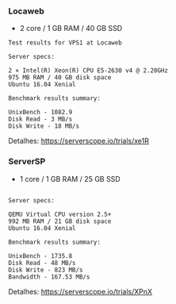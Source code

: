 ### Locaweb
- 2 core / 1 GB RAM / 40 GB SSD

```
Test results for VPS1 at Locaweb

Server specs:

2 × Intel(R) Xeon(R) CPU E5-2630 v4 @ 2.20GHz
975 MB RAM / 40 GB disk space
Ubuntu 16.04 Xenial

Benchmark results summary:

UnixBench - 1082.9
Disk Read - 3 MB/s
Disk Write - 18 MB/s
```

Detalhes: https://serverscope.io/trials/xe1R



### ServerSP
- 1 core / 1 GB RAM / 25 GB SSD

```Test results for VPS1GB at ServerSP.com

Server specs:

QEMU Virtual CPU version 2.5+
992 MB RAM / 21 GB disk space
Ubuntu 16.04 Xenial

Benchmark results summary:

UnixBench - 1735.8
Disk Read - 48 MB/s
Disk Write - 823 MB/s
Bandwidth - 167.53 MB/s
```
Detalhes: https://serverscope.io/trials/XPnX
